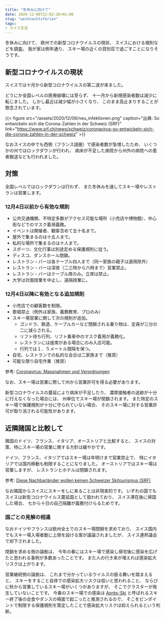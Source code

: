 ```yaml
---
title: "冬休みに向けて"
date: 2020-12-06T22:02:26+01:00
slug: "weihnachtsferien"
tags:
- スイス生活
---
```

冬休みに向けて、
欧州での新型コロナウイルスの現状、
スイスにおける規則などを調査。
我が家は例年通り、
スキー場の近くの貸別荘で過ごすことになりそうです。

## 新型コロナウイルスの現状

スイスでは十月から新型コロナウイルスの第二波が来ました。

どうにか全国レベルの医療崩壊には至らず、
十一月から新規感染者数は減少に転じました。
しかし最近は減少幅が小さくなり、
このまま高止まりすることが懸念されています。

{{< figure
    src="/assets/2020/12/06/neu_infektionen.png"
    caption="出典: So entwickeln sich die Corona-Zahlen in der Schweiz (SRF)"
    link="https://www.srf.ch/news/schweiz/coronavirus-so-entwickeln-sich-die-corona-zahlen-in-der-schweiz"
    >}}

なおスイスの中でも西側（フランス語圏）で感染者数が急増したため、
いくつかの州ではロックダウンが行われ、
病床が不足した病院から州外の病院への患者搬送なども行われました。

## 対策

全国レベルではロックダウンは行わず、
また冬休みを通してスキー場やレストランは営業します。

### 12月4日以前から有効な規則

* 公共交通機関、不特定多数がアクセス可能な場所（小売店や博物館）、中心街などでのマスク着用義務。
* イベントは開催者、観客含めて五十名まで。
* 屋外で集まるのは十五人まで。
* 私的な場所で集まるのは十人まで。
* スポーツ、文化行事は別途定める保護規則に従う。
* ディスコ、ダンスホール閉鎖。
* レストラン・バーは各テーブル四人まで（同一家族の親子は適用除外）
* レストラン・バーは深夜（二三時から六時まで）営業禁止。
* レストラン・バーはテーブル席のみ。立席は禁止。
* 大学は対面授業を中止し、遠隔授業に。

### 12月4日以降に有効となる追加規則

* 小売店での顧客数を制限。
* 歌唱禁止（例外は家族、義務教育、プロのみ）
* スキー場営業に関して次の規則が追加。
    * ゴンドラ、鉄道、ケーブルカーなど閉鎖される乗り物は、定員が三分の二に減らされる。
    * リフト待ち行列、リフト乗車中のマスク着用が義務化。
    * レストランには座席がある場合にのみ入店可能。
    * 行列では１．５メートル間隔を保つ。
* 自宅、レストランでの私的な会合は二家族まで（推奨）
* 可能な限り自宅作業（推奨）


参考: [Coronavirus: Massnahmen und Verordnungen](https://www.bag.admin.ch/bag/de/home/krankheiten/ausbrueche-epidemien-pandemien/aktuelle-ausbrueche-epidemien/novel-cov/massnahmen-des-bundes.html)


なお、スキー場は営業に際して州から営業許可を得る必要があります。

新型コロナウイルスの蔓延により病床が不足したり、
濃厚接触者の追跡が十分に行えなくなった場合には、
州単位でスキー場が閉鎖されます。
また特定のスキー場で保護規則が十分に守られていない場合、
そのスキー場に対する営業許可が取り消される可能性があります。

## 近隣諸国と比較して

隣国のドイツ、フランス、イタリア、オーストリアと比較すると、
スイスの対策、特にスキー場の営業に関する方針は緩やかです。

ドイツ、フランス、イタリアではスキー場は年明けまで営業禁止で、
特にイタリアでは国内移動も制限することになりました。
オーストリアではスキー場は営業しますが、
レストランとホテルは閉鎖されます。

参考: [Diese Nachbarländer wollen keinen Schweizer Skitourismus (SRF)](https://www.srf.ch/news/schweiz/streit-um-offene-skigebiete-diese-nachbarlaender-wollen-keinen-schweizer-skitourismus)

なお隣国からスイスにスキーをしに来ることは非現実的です。
いずれの国でもスイスは新型コロナウイルス蔓延国として扱われており、
スイス滞在後に帰国した場合、
七から十日の自己隔離が義務付けらるためです。

### 国ごとの見解の相違

なおドイツやフランスは欧州全土でのスキー場閉鎖を求めており、
スイス国内でもスキー場入場者数に上限を設ける案が議論されましたが、
スイス連邦議会で却下されました。

閉鎖を求める側の論拠は、
今年の春にはスキー場で感染し帰宅後に感染を広げたと思われる事例が多数あったことです。
また人の行き来が増えれば感染拡大リスクは上がります。

営業継続側の論拠は、
これまで分かっているウイルスの振る舞いを踏まえると、
スキーをすること自体での感染拡大リスクは低いと思われること、
ならびに秋から営業しているスキー場がいくつかありますが、
そこでクラスターが発生していないことです。
今春のスキー場での感染は [Après-Ski](https://de.wikipedia.org/wiki/Apr%C3%A8s-Ski) と呼ばれるスキー終了後の会食やダンスの場面で起こったと推測されるので、
そこをピンポイントで制限する保護規則を策定したことで感染拡大リスクは抑えられるという判断。